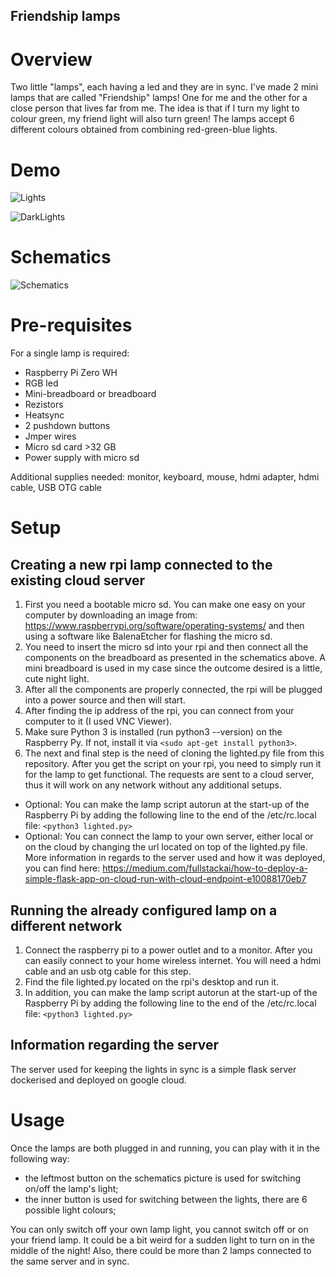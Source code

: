 <h2>Friendship lamps</h2>

# Overview
Two little "lamps", each having a led and they are in sync.
I've made 2 mini lamps that are called "Friendship" lamps! One for me and the other for a close person that lives far from me. The idea is that if I turn my light to colour green, my friend light will also turn green! The lamps accept 6 different colours obtained from combining red-green-blue lights. 

# Demo

![Lights](/../master/lights.gif?raw=True "Lights demo")

![DarkLights](/../master/dark-lights.gif?raw=True "Dark lights demo")

# Schematics

![Schematics](/../master/iot.png?raw=True "Breadboard schematics")


# Pre-requisites

For a single lamp is required: 

<ul>
  <li> Raspberry Pi Zero WH </li>
  <li> RGB led </li>
  <li> Mini-breadboard or breadboard</li>
  <li> Rezistors  </li>
  <li> Heatsync  </li>
  <li> 2 pushdown buttons </li>
  <li> Jmper wires </li>
  <li> Micro sd card >32 GB </li>
  <li> Power supply with micro sd  </li>
</ul>

Additional supplies needed: monitor, keyboard, mouse, hdmi adapter, hdmi cable, USB OTG cable

# Setup

## Creating a new rpi lamp connected to the existing cloud server

1. First you need a bootable micro sd. You can make one easy on your computer by downloading an image from: https://www.raspberrypi.org/software/operating-systems/ and then using a software like BalenaEtcher for flashing the micro sd. 
2. You need to insert the micro sd into your rpi and then connect all the components on the breadboard as presented in the schematics above. A mini breadboard is used in my case since the outcome desired is a little, cute night light.
3. After all the components are properly connected, the rpi will be plugged into a power source and then will start.
4. After finding the ip address of the rpi, you can connect from your computer to it (I used VNC Viewer).
5. Make sure Python 3 is installed (run python3 --version) on the Raspberry Py. If not, install it via `<sudo apt-get install python3>`.
6. The next and final step is the need of cloning the lighted.py file from this repository. After you get the script on your rpi, you need to simply run it for the lamp to get functional. The requests are sent to a cloud server, thus it will work on any network without any additional setups. 

* Optional: You can make the lamp script autorun at the start-up of the Raspberry Pi by adding the following line to the end of the /etc/rc.local file: `<python3 lighted.py>`
* Optional: You can connect the lamp to your own server, either local or on the cloud by changing the url located on top of the lighted.py file. More information in regards to the server used and how it was deployed, you can find here: https://medium.com/fullstackai/how-to-deploy-a-simple-flask-app-on-cloud-run-with-cloud-endpoint-e10088170eb7

## Running the already configured lamp on a different network

1. Connect the raspberry pi to a power outlet and to a monitor. After you can easily connect to your home wireless internet. You will need a hdmi cable and an usb otg cable for this step.
2. Find the file lighted.py located on the rpi's desktop and run it.
3. In addition, you can make the lamp script autorun at the start-up of the Raspberry Pi by adding the following line to the end of the /etc/rc.local file: `<python3 lighted.py>`

## Information regarding the server

The server used for keeping the lights in sync is a simple flask server dockerised and deployed on google cloud.

# Usage

Once the lamps are both plugged in and running, you can play with it in the following way:
* the leftmost button on the schematics picture is used for switching on/off the lamp's light;
* the inner button is used for switching between the lights, there are 6 possible light colours;

You can only switch off your own lamp light, you cannot switch off or on your friend lamp. It could be a bit weird for a sudden light to turn on in the middle of the night! Also, there could be more than 2 lamps connected to the same server and in sync.




